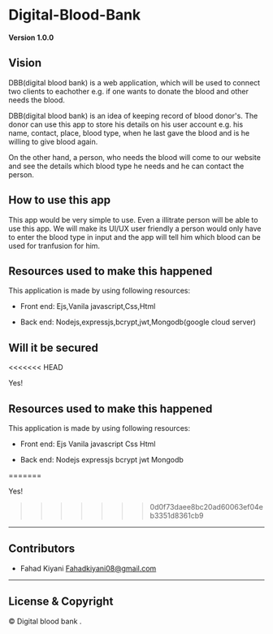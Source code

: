 # Digital-Blood-Bank


**Version 1.0.0**
## Vision
 DBB(digital blood bank) is a web application, which will be used to connect two clients to eachother e.g. if one wants to donate the blood and other needs the blood.

 DBB(digital blood bank) is an idea of keeping record of blood donor's. The donor can use this app to store his details on his user account e.g. his name, contact, place, blood type, when he last gave the blood and is he willing to give blood again.
 
 On the other hand, a person, who needs the blood will come to our website and see the details which blood type he needs and he can contact the person.

## How to use this app
 This app would be very simple to use. Even a illitrate person will be able to use this app. We will make its UI/UX user friendly a person would only have to enter the blood type in input and the app will tell him which blood can be used for tranfusion for him. 

## Resources used to make this happened

This application is made by using following resources:
- Front end:
Ejs,Vanila javascript,Css,Html

- Back end:
Nodejs,expressjs,bcrypt,jwt,Mongodb(google cloud server)

 ## Will it be secured
<<<<<<< HEAD

Yes!
## Resources used to make this happened

This application is made by using following resources:
- Front end:
Ejs
Vanila javascript
Css
Html

- Back end:
Nodejs
expressjs
bcrypt
jwt
Mongodb


=======
 
Yes!
>>>>>>> 0d0f73daee8bc20ad60063ef04eb3351d8361cb9

---

## Contributors

- Fahad Kiyani <Fahadkiyani08@gmail.com>

---

## License & Copyright

© Digital blood bank .
